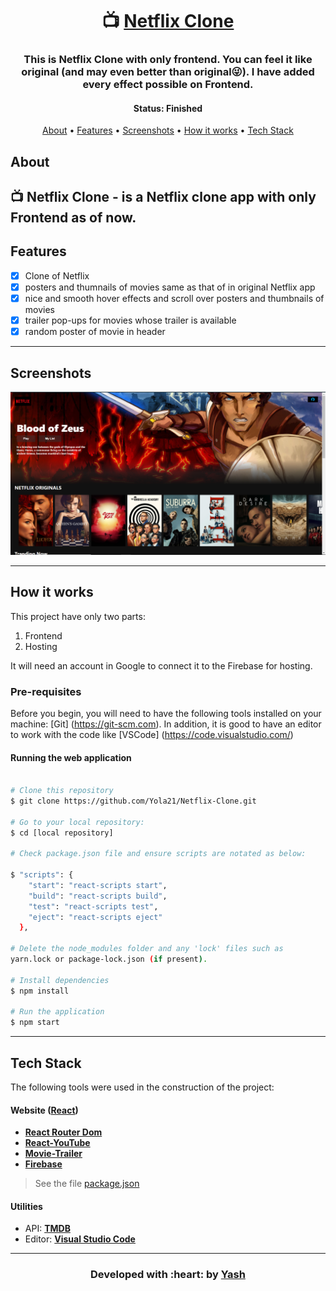 <h1 align="center">
   📺 <a href=""> Netflix Clone </a>
</h1>

<h3 align="center">
    This is Netflix Clone with only frontend. You can feel it like original (and may even better than original😜). I have added every effect possible on Frontend.
</h3>

<h4 align="center"> 
	 Status: Finished
</h4>

<p align="center">
 <a href="#about">About</a> •
 <a href="#features">Features</a> •
 <a href="#screenshots">Screenshots</a> • 
 <a href="#how-it-works">How it works</a> • 
 <a href="#tech-stack">Tech Stack</a> 
</p>


## About

📺 Netflix Clone - is a Netflix clone app with only Frontend as of now. 
---

## Features

   - [x] Clone of Netflix
   - [x] posters and thumnails of movies same as that of in original Netflix app
   - [x] nice and smooth hover effects and scroll over posters and thumbnails of movies
   - [x] trailer pop-ups for movies whose trailer is available
   - [x] random poster of movie in header
---

## Screenshots

<p align="center">
  <img alt="cases" src="https://github.com/Yola21/Netflix-Clone/blob/main/Screenshots/Screenshot%20(241).png">
</p>

---

## How it works

This project have only two parts:
1. Frontend
2. Hosting

It will need an account in Google to connect it to the Firebase for hosting.

### Pre-requisites

Before you begin, you will need to have the following tools installed on your machine:
[Git] (https://git-scm.com).
In addition, it is good to have an editor to work with the code like [VSCode] (https://code.visualstudio.com/)

#### Running the web application

```bash

# Clone this repository
$ git clone https://github.com/Yola21/Netflix-Clone.git

# Go to your local repository:
$ cd [local repository]

# Check package.json file and ensure scripts are notated as below:

$ "scripts": {
    "start": "react-scripts start",
    "build": "react-scripts build",
    "test": "react-scripts test",
    "eject": "react-scripts eject"
  },
  
# Delete the node_modules folder and any 'lock' files such as 
yarn.lock or package-lock.json (if present).

# Install dependencies
$ npm install

# Run the application
$ npm start

```

---

## Tech Stack

The following tools were used in the construction of the project:

#### **Website**  ([React](https://reactjs.org/))

-   **[React Router Dom](https://github.com/ReactTraining/react-router/tree/master/packages/react-router-dom)**
-   **[React-YouTube](https://www.npmjs.com/package/react-youtube)**
-   **[Movie-Trailer](https://www.npmjs.com/package/movie-trailer)**
-   **[Firebase](https://firebase.google.com/)**

> See the file  [package.json](https://github.com/Yola21/Netflix-Clone/blob/main/package.json)

#### **Utilities**

-   API:  **[TMDB](https://www.themoviedb.org/)**  
-   Editor:  **[Visual Studio Code](https://code.visualstudio.com/)** 

---

<h3 align="center"><b>Developed with :heart: by <a href="https://github.com/Yola21">Yash</a></b></h1>
